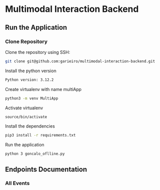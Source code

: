   # Multimodal Interaction Backend
  
  ## Run the Application
  
  ### Clone Repository
  
  Clone the repository using SSH:
  ```bash
  git clone git@github.com:garieiro/multimodal-interaction-backend.git
  ```
  
  Install the python version
  ```bash
  Python version: 3.12.2
  ```
  Create virtualenv with name multiApp
  ```bash
  python3 -m venv MultiApp
   ```
  Activate virtualenv
  ```bash
  source/bin/activate
   ```
  Install the dependencies
  ```bash
  pip3 install -r requirements.txt
   ```
  Run the application
  ```bash
  python 3 goncalo_oflline.py
 ```

  ## Endpoints Documentation

  ### All Events

